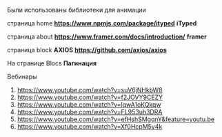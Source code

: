 Были использованы библиотеки для анимации

страница home **https://www.npmjs.com/package/ityped**      **iTyped**




страница about **https://www.framer.com/docs/introduction/**      **framer**


страница block  **AXIOS**        **https://github.com/axios/axios**




На странице Blocs **Пагинация**



Вебинары

1. https://www.youtube.com/watch?v=suV6jNHkbW8
2. https://www.youtube.com/watch?v=f2JOVY9CEZY
3. https://www.youtube.com/watch?v=lqwA1oKQkqw
4. https://www.youtube.com/watch?v=FL953uh3DRA
5. https://www.youtube.com/watch?v=efHshSMgqnY&feature=youtu.be
6. https://www.youtube.com/watch?v=Xf0HcpM5y4k
